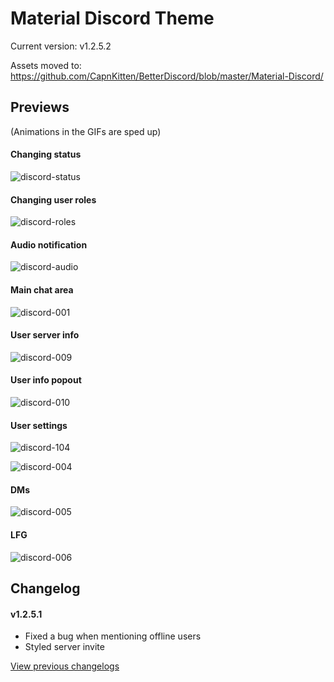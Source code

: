 # Material Discord Theme

Current version: v1.2.5.2

Assets moved to: https://github.com/CapnKitten/BetterDiscord/blob/master/Material-Discord/

## Previews

(Animations in the GIFs are sped up)
#### Changing status

![discord-status](https://user-images.githubusercontent.com/4013216/36956319-bea5497a-1ffb-11e8-862c-d8a926b1f6a1.gif)

#### Changing user roles

![discord-roles](https://user-images.githubusercontent.com/4013216/36956334-d69b0b82-1ffb-11e8-8860-a171d0887f5c.gif)

#### Audio notification

![discord-audio](https://user-images.githubusercontent.com/4013216/35309728-dc958f5c-007b-11e8-8ff7-dee70cc82e22.gif)

#### Main chat area

![discord-001](https://user-images.githubusercontent.com/4013216/36956289-8bda3a00-1ffb-11e8-9dd5-0ba3fd5d708b.png)

#### User server info

![discord-009](https://user-images.githubusercontent.com/4013216/36956295-9d913924-1ffb-11e8-98eb-495d2bfccd3c.png)

#### User info popout

![discord-010](https://user-images.githubusercontent.com/4013216/36956310-b198a5ce-1ffb-11e8-8e5b-419349818c52.png)

#### User settings

![discord-104](https://user-images.githubusercontent.com/4013216/36956571-210df52a-1ffd-11e8-9a9e-ac8a28164ee7.png)

![discord-004](https://user-images.githubusercontent.com/4013216/35309029-677998e2-0078-11e8-8ac6-e1a7fd710abf.png)

#### DMs

![discord-005](https://user-images.githubusercontent.com/4013216/35309034-6f0c33a8-0078-11e8-9903-0db174c4fe17.png)

#### LFG

![discord-006](https://user-images.githubusercontent.com/4013216/35309040-737da14c-0078-11e8-963d-2cff02b3c251.png)

## Changelog

#### v1.2.5.1
* Fixed a bug when mentioning offline users
* Styled server invite


[View previous changelogs](https://github.com/CapnKitten/BetterDiscord/blob/master/Material-Discord/README.md)

